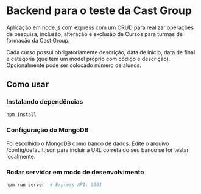 # Backend para o teste da Cast Group

Aplicação em node.js com express com um CRUD para realizar operações de pesquisa, inclusão, alteração e exclusão de Cursos para turmas de formação da Cast Group.

Cada curso possui obrigatoriamente descrição, data de início, data de final e categoria (que tem um model próprio com código e descrição). Opcionalmente pode ser colocado número de alunos.

## Como usar

### Instalando dependências

```bash
npm install
```

### Configuração do MongoDB

Foi escolhido o MongoDB como banco de dados. Edite o arquivo /config/default.json para incluir a URL correta do seu banco se for testar localmente.

### Rodar servidor em modo de desenvolvimento

```bash
npm run server  # Express API: 5001
```
